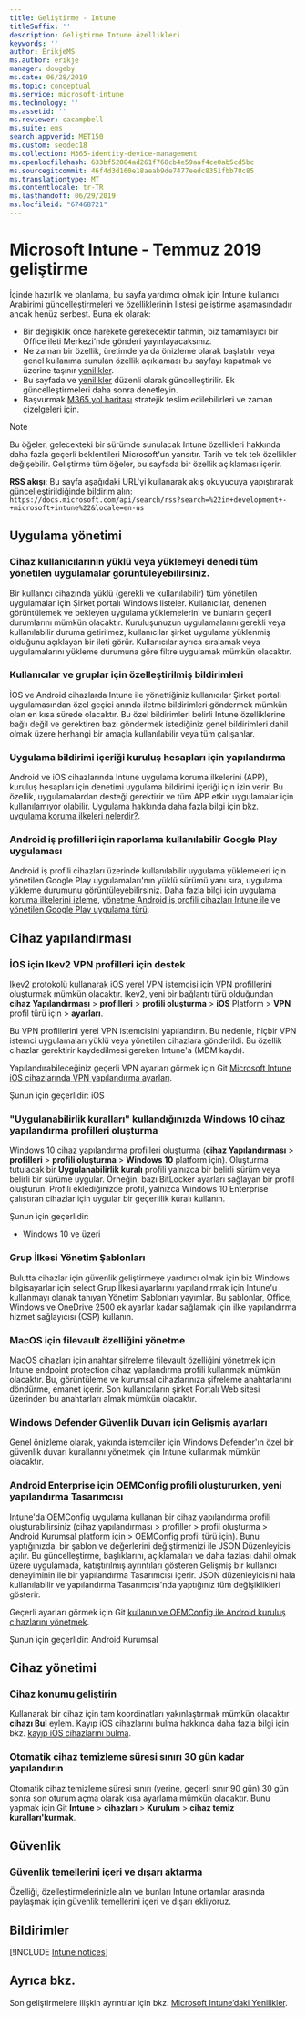 ```yaml
---
title: Geliştirme - Intune
titleSuffix: ''
description: Geliştirme Intune özellikleri
keywords: ''
author: ErikjeMS
ms.author: erikje
manager: dougeby
ms.date: 06/28/2019
ms.topic: conceptual
ms.service: microsoft-intune
ms.technology: ''
ms.assetid: ''
ms.reviewer: cacampbell
ms.suite: ems
search.appverid: MET150
ms.custom: seodec18
ms.collection: M365-identity-device-management
ms.openlocfilehash: 633bf52084ad261f768cb4e59aaf4ce0ab5cd5bc
ms.sourcegitcommit: 46f4d3d160e18aeab9de7477eedc8351fbb78c85
ms.translationtype: MT
ms.contentlocale: tr-TR
ms.lasthandoff: 06/29/2019
ms.locfileid: "67468721"
---
```

# <a name="in-development-for-microsoft-intune---july-2019"></a>Microsoft Intune - Temmuz 2019 geliştirme

İçinde hazırlık ve planlama, bu sayfa yardımcı olmak için Intune kullanıcı Arabirimi güncelleştirmeleri ve özelliklerinin listesi geliştirme aşamasındadır ancak henüz serbest. Buna ek olarak:

- Bir değişiklik önce harekete gerekecektir tahmin, biz tamamlayıcı bir Office ileti Merkezi'nde gönderi yayınlayacaksınız.
- Ne zaman bir özellik, üretimde ya da önizleme olarak başlatılır veya genel kullanıma sunulan özellik açıklaması bu sayfayı kapatmak ve üzerine taşınır [yenilikler](whats-new.md).
- Bu sayfada ve [yenilikler](whats-new.md) düzenli olarak güncelleştirilir. Ek güncelleştirmeleri daha sonra denetleyin.
- Başvurmak [M365 yol haritası](https://www.microsoft.com/microsoft-365/roadmap?rtc=2&filters=EMS) stratejik teslim edilebilirleri ve zaman çizelgeleri için.

> [!Note]
> Bu öğeler, gelecekteki bir sürümde sunulacak Intune özellikleri hakkında daha fazla geçerli beklentileri Microsoft'un yansıtır. Tarih ve tek tek özellikler değişebilir. Geliştirme tüm öğeler, bu sayfada bir özellik açıklaması içerir.

**RSS akışı**: Bu sayfa aşağıdaki URL'yi kullanarak akış okuyucuya yapıştırarak güncelleştirildiğinde bildirim alın: `https://docs.microsoft.com/api/search/rss?search=%22in+development+-+microsoft+intune%22&locale=en-us`

<!--
## What's coming to Intune in the Azure portal 
## What's coming to Intune apps
## Notices
-->

<!-- Common categories:  
#### App management
#### Device configuration
#### Device enrollment
#### Device management
#### Intune apps
#### Monitor and troubleshoot
#### Role-based access control
#### Security

-->
 
<!-- ***********************************************-->
## <a name="app-management"></a>Uygulama yönetimi

### <a name="device-users-can-view-all-managed-apps-theyve-installed-or-tried-to-install----2352913---"></a>Cihaz kullanıcılarının yüklü veya yüklemeyi denedi tüm yönetilen uygulamalar görüntüleyebilirsiniz. <!-- 2352913 -->
Bir kullanıcı cihazında yüklü (gerekli ve kullanılabilir) tüm yönetilen uygulamalar için Şirket portalı Windows listeler. Kullanıcılar, denenen görüntülemek ve bekleyen uygulama yüklemelerini ve bunların geçerli durumlarını mümkün olacaktır. Kuruluşunuzun uygulamalarını gerekli veya kullanılabilir duruma getirilmez, kullanıcılar şirket uygulama yüklenmiş olduğunu açıklayan bir ileti görür. Kullanıcılar ayrıca sıralamak veya uygulamalarını yükleme durumuna göre filtre uygulamak mümkün olacaktır.

### <a name="customized-notifications-for-users-and-groups-------16766574-----"></a>Kullanıcılar ve gruplar için özelleştirilmiş bildirimleri    <!-- 16766574   -->
İOS ve Android cihazlarda Intune ile yönettiğiniz kullanıcılar Şirket portalı uygulamasından özel geçici anında iletme bildirimleri göndermek mümkün olan en kısa sürede olacaktır. Bu özel bildirimleri belirli Intune özelliklerine bağlı değil ve gerektiren bazı göndermek istediğiniz genel bildirimleri dahil olmak üzere herhangi bir amaçla kullanılabilir veya tüm çalışanlar.  

### <a name="configure-app-notification-content-for-organization-accounts----2576686---"></a>Uygulama bildirimi içeriği kuruluş hesapları için yapılandırma <!-- 2576686 -->
Android ve iOS cihazlarında Intune uygulama koruma ilkelerini (APP), kuruluş hesapları için denetimi uygulama bildirimi içeriği için izin verir. Bu özellik, uygulamalardan desteği gerektirir ve tüm APP etkin uygulamalar için kullanılamıyor olabilir. Uygulama hakkında daha fazla bilgi için bkz. [uygulama koruma ilkeleri nelerdir?](app-protection-policy.md).

### <a name="available-google-play-app-reporting-for-android-work-profiles----3041956----"></a>Android iş profilleri için raporlama kullanılabilir Google Play uygulaması <!-- 3041956  -->
Android iş profili cihazları üzerinde kullanılabilir uygulama yüklemeleri için yönetilen Google Play uygulamaları'nın yüklü sürümü yanı sıra, uygulama yükleme durumunu görüntüleyebilirsiniz. Daha fazla bilgi için [uygulama koruma ilkelerini izleme](app-protection-policies-monitor.md), [yönetme Android iş profili cihazları Intune ile](android-enterprise-overview.md) ve [yönetilen Google Play uygulama türü](apps-add-android-for-work.md#managed-google-play-app-type).

<!-- ***********************************************-->
## <a name="device-configuration"></a>Cihaz yapılandırması


### <a name="support-for-ikev2-vpn-profiles-for-ios----1943438---"></a>İOS için Ikev2 VPN profilleri için destek <!-- 1943438 -->
Ikev2 protokolü kullanarak iOS yerel VPN istemcisi için VPN profillerini oluşturmak mümkün olacaktır. Ikev2, yeni bir bağlantı türü olduğundan **cihaz Yapılandırması** > **profilleri** > **profili oluşturma** > **iOS**  Platform > **VPN** profil türü için > **ayarları**.

Bu VPN profillerini yerel VPN istemcisini yapılandırın. Bu nedenle, hiçbir VPN istemci uygulamaları yüklü veya yönetilen cihazlara gönderildi. Bu özellik cihazlar gerektirir kaydedilmesi gereken Intune'a (MDM kaydı).

Yapılandırabileceğiniz geçerli VPN ayarları görmek için Git [Microsoft Intune iOS cihazlarında VPN yapılandırma ayarları](vpn-settings-ios.md).

Şunun için geçerlidir: iOS

### <a name="use-applicability-rules-when-creating-windows-10-device-configuration-profiles----2549910---"></a>"Uygulanabilirlik kuralları" kullandığınızda Windows 10 cihaz yapılandırma profilleri oluşturma <!-- 2549910 -->
Windows 10 cihaz yapılandırma profilleri oluşturma (**cihaz Yapılandırması** > **profilleri** > **profili oluşturma**  >  **Windows 10** platform için). Oluşturma tutulacak bir **Uygulanabilirlik kuralı** profili yalnızca bir belirli sürüm veya belirli bir sürüme uygular. Örneğin, bazı BitLocker ayarları sağlayan bir profil oluşturun. Profili eklediğinizde profil, yalnızca Windows 10 Enterprise çalıştıran cihazlar için uygular bir geçerlilik kuralı kullanın.

Şunun için geçerlidir: 
- Windows 10 ve üzeri

### <a name="administrative-templates-for-group-policy---------3510695---"></a>Grup İlkesi Yönetim Şablonları     <!--  3510695 -->
Bulutta cihazlar için güvenlik geliştirmeye yardımcı olmak için biz Windows bilgisayarlar için select Grup İlkesi ayarlarını yapılandırmak için Intune'u kullanmayı olanak tanıyan Yönetim Şablonları yayımlar.  Bu şablonlar, Office, Windows ve OneDrive 2500 ek ayarlar kadar sağlamak için ilke yapılandırma hizmet sağlayıcısı (CSP) kullanın.

### <a name="manage-filevault-for-macos-------3858502--1210104-----"></a>MacOS için filevault özelliğini yönetme   <!--  3858502 + 1210104   -->
MacOS cihazları için anahtar şifreleme filevault özelliğini yönetmek için Intune endpoint protection cihaz yapılandırma profili kullanmak mümkün olacaktır. Bu, görüntüleme ve kurumsal cihazlarınıza şifreleme anahtarlarını döndürme, emanet içerir. Son kullanıcıların şirket Portalı Web sitesi üzerinden bu anahtarları almak mümkün olacaktır.

### <a name="advanced-settings-for-windows-defender-firewall-------1311949-------"></a>Windows Defender Güvenlik Duvarı için Gelişmiş ayarları   <!--  1311949     -->
Genel önizleme olarak, yakında istemciler için Windows Defender'ın özel bir güvenlik duvarı kurallarını yönetmek için Intune kullanmak mümkün olacaktır.  

### <a name="new-configuration-designer-when-creating-an-oemconfig-profile-for-android-enterprise----3712769----"></a>Android Enterprise için OEMConfig profili oluştururken, yeni yapılandırma Tasarımcısı <!-- 3712769  -->
Intune'da OEMConfig uygulama kullanan bir cihaz yapılandırma profili oluşturabilirsiniz (cihaz yapılandırması > profiller > profil oluşturma > Android Kurumsal platform için > OEMConfig profil türü için). Bunu yaptığınızda, bir şablon ve değerlerini değiştirmenizi ile JSON Düzenleyicisi açılır. Bu güncelleştirme, başlıklarını, açıklamaları ve daha fazlası dahil olmak üzere uygulamada, katıştırılmış ayrıntıları gösteren Gelişmiş bir kullanıcı deneyiminin ile bir yapılandırma Tasarımcısı içerir. JSON düzenleyicisini hala kullanılabilir ve yapılandırma Tasarımcısı'nda yaptığınız tüm değişiklikleri gösterir.

Geçerli ayarları görmek için Git [kullanın ve OEMConfig ile Android kuruluş cihazlarını yönetmek](android-oem-configuration-overview.md).

Şunun için geçerlidir: Android Kurumsal


<!-- ***********************************************-->
## <a name="device-management"></a>Cihaz yönetimi

### <a name="improve-device-location---3855417---"></a>Cihaz konumu geliştirin<!-- 3855417 -->
Kullanarak bir cihaz için tam koordinatları yakınlaştırmak mümkün olacaktır **cihazı Bul** eylem. Kayıp iOS cihazlarını bulma hakkında daha fazla bilgi için bkz. [kayıp iOS cihazlarını bulma](device-locate.md).

### <a name="configure-automatic-device-clean-up-time-limit-down-to-30-days---4231059----"></a>Otomatik cihaz temizleme süresi sınırı 30 gün kadar yapılandırın <!--4231059  -->
Otomatik cihaz temizleme süresi sınırı (yerine, geçerli sınır 90 gün) 30 gün sonra son oturum açma olarak kısa ayarlama mümkün olacaktır. Bunu yapmak için Git **Intune** > **cihazları** > **Kurulum** > **cihaz temiz kuralları'kurmak**.


<!-- ***********************************************-->
## <a name="security"></a>Güvenlik

### <a name="import-and-export-security-baselines------3408610------------"></a>Güvenlik temellerini içeri ve dışarı aktarma    <!--3408610          -->  
Özelliği, özelleştirmelerinizle alın ve bunları Intune ortamlar arasında paylaşmak için güvenlik temellerini içeri ve dışarı ekliyoruz.



<!-- ***********************************************-->
## <a name="notices"></a>Bildirimler

[!INCLUDE [Intune notices](./includes/intune-notices.md)]

## <a name="see-also"></a>Ayrıca bkz.
Son geliştirmelere ilişkin ayrıntılar için bkz. [Microsoft Intune’daki Yenilikler](whats-new.md).


